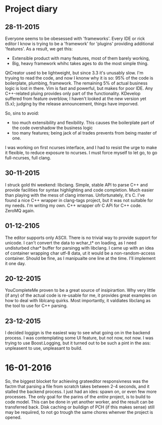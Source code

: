 # Project diary

## 28-11-2015

Everyone seems to be obesessed with 'frameworks'. Every IDE or rick editor I know is trying to be a 'framework' for 'plugins' providing additional 'features'.
As a result, we get this:
* Extensible product with many features, most of them barely working,
* Big, heavy framework whihc takes ages to do the most simple thing.

QtCreator used to be lightweight, but since 3.3 it's unusably slow. I'm tryuing to read the code, and now I knonw why it is so: 95% of the code is boilerplate, plumbing, framework. The remaining 5% of actual business logic is lost in there.
Vim is fast and powerful, but makes for poor IDE. Any C++-related pluing provides only part of the functionality.
KDevelop suffered from feature overblow, I haven't looked at the new version yet (5.x); judging by the release announcement, things have imporved.

So, sins to avoid:
* too much extensibility and flexibility. This causes the boilerplate part of the code overshadow the business logic
* too many features; being jack of al trades prevents from being master of one.

I was working on first ncurses interface, and I had to resist the urge to make it flexible, to reduce exposure to ncurses. I must force myself to let go, to go full-ncurses, full clang.

## 30-11-2015

I struck gold thi weekend: libclang. Simple, stable API to parse C++ and provide facilities for syntax highlighting and code completion. Much easier than playing with the mess of clang internas.
Unfortunately, it's C. I've found a nice C++ wrapper in clang-tags project, but it was not suitable for my needs. I'm writing my own. C++ wrapper ofr C APi for C++ code. ZeroMQ again.

## 01-12-2105

The editor supports only ASCII. There is no trivial way to provide support for unicode. I can't convert the data to wchar_t* on loading, as I need undisturbed char* buffer for parsingg with libclang.
I came up with an idea of container wrapping char utf-8 data, ut it would be a non-random-access container. Should be fine, as I manipualte one line at the time. I'll implement it one day.

## 20-12-2015

YouCompleteMe proven to be a great source of insipirartion. Why very little (if any) of the actual code is re-usable for me, it provides great examples on how to deal with liblcang quirks. Most importantly, it valdiates libclang as the tool to use for C++ parsing.

## 23-12-2015

I decided loggign is the easiest way to see what going on in the backend process. I was contemplating some UI feature, but not now, not now.
I was trying to use Boost.Logging, but it turned out to be such a pint in the ass: unpleasent to use, unpleasant to build.

# 16-01-2016

So, the biggest blocket for achieving grateeditor responsivness was the factm that parsing a file from scratch takes between 2-4 seconds, and it stalled the backend process.
I just had an ides: spawn on, or even few more processes. The only goal for the parins of the _entire_ project, is to build to code model. This can be done in yet another worker, 
and the result can be transferred back.
Disk caching or buildign of PCH (if this makes sense) still may be requiired, to not go trough the same chores whenver the project is opened.


